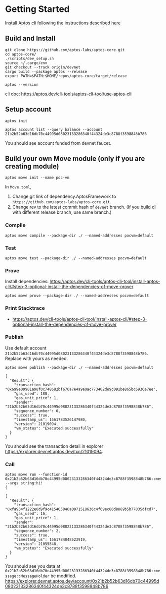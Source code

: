 # Getting Started
Install Aptos cli following the instructions described [here](https://aptos.dev/cli-tools/aptos-cli-tool/install-aptos-cli)

## Build and Install
```
git clone https://github.com/aptos-labs/aptos-core.git
cd aptos-core/
./scripts/dev_setup.sh
source ~/.cargo/env
git checkout --track origin/devnet
cargo build --package aptos --release
export PATH=$PATH:$HOME/repos/aptos-core/target/release
```
```
aptos --version
```
cli doc: https://aptos.dev/cli-tools/aptos-cli-tool/use-aptos-cli
## Setup account
```
aptos init
```
```
aptos account list --query balance --account 21b2b52b63d16db70c44995d08023133286340f44324de3c8788f3598848b786
```
You should see account funded from devnet faucet.
## Build your own Move module (only if you are creating module)
```
aptos move init --name poc-vm
```
In `Move.toml`, 
1. Change git link of dependency.AptosFramework to `https://github.com/aptos-labs/aptos-core.git`.
2. Change rev to the latest commit hash of `devnet` branch. (If you build cli with different release branch, use same branch.)

### Compile
```
aptos move compile --package-dir ./ --named-addresses pocvm=default
```

### Test
```
aptos move test --package-dir ./ --named-addresses pocvm=default
```

### Prove
Install dependencies: https://aptos.dev/cli-tools/aptos-cli-tool/install-aptos-cli/#step-3-optional-install-the-dependencies-of-move-prover
```
aptos move prove --package-dir ./ --named-addresses pocvm=default
```

### Print Stacktrace
- https://aptos.dev/cli-tools/aptos-cli-tool/install-aptos-cli/#step-3-optional-install-the-dependencies-of-move-prover

### Publish
Use default account `21b2b52b63d16db70c44995d08023133286340f44324de3c8788f3598848b786`. Replace with yours as needed.
```
aptos move publish --package-dir ./ --named-addresses pocvm=default
```
```
{
  "Result": {
    "transaction_hash": "0x699e09901a98f0c748682bf676a7e4a9a0ac773402de9c091be865bc6936e7ee",
    "gas_used": 188,
    "gas_unit_price": 1,
    "sender": "21b2b52b63d16db70c44995d08023133286340f44324de3c8788f3598848b786",
    "sequence_number": 0,
    "success": true,
    "timestamp_us": 1661783526147980,
    "version": 21019094,
    "vm_status": "Executed successfully"
  }
}
```
You should see the transaction detail in explorer https://explorer.devnet.aptos.dev/txn/21019094.

### Call
```
aptos move run --function-id 0x21b2b52b63d16db70c44995d08023133286340f44324de3c8788f3598848b786::message::set_message --args string:hi!
{
```
```
{
  "Result": {
    "transaction_hash": "0xfa934f1222e0d9f9c415405846a0971518636c4f69ec86d8869b5b77035dfcd7",
    "gas_used": 16,
    "gas_unit_price": 1,
    "sender": "21b2b52b63d16db70c44995d08023133286340f44324de3c8788f3598848b786",
    "sequence_number": 2,
    "success": true,
    "timestamp_us": 1661784048523919,
    "version": 21055548,
    "vm_status": "Executed successfully"
  }
}
```
You should see you data at `0x21b2b52b63d16db70c44995d08023133286340f44324de3c8788f3598848b786::message::MessageHolder` be modified. https://explorer.devnet.aptos.dev/account/0x21b2b52b63d16db70c44995d08023133286340f44324de3c8788f3598848b786